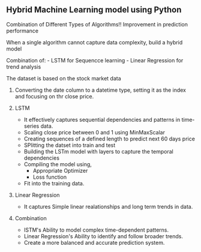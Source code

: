 ## Hybrid Machine Learning model using Python

Combination of Different Types of Algorithms!!
Improvement in prediction performance

When a single algorithm cannot capture data complexity, build a hybrid model

Combination of:
    - LSTM for Sequencce learning
    - Linear Regression for trend analysis


The dataset is based on the stock market data

1. Converting the date column to a datetime type, setting it as the index and focusing on thr close price.
2. LSTM
    - It effectively captures sequential dependencies and patterns in time-series data.
    - Scaling close price between 0 and 1 using MinMaxScalar
    - Creating sequences of a defined length to predict next 60 days price
    - SPlitting the datset into train and test
    - Building the LSTm model with layers to capture the temporal dependencies
    - Compiling the model using,
        - Appropriate Optimizer
        - Loss function
    - Fit into the training data.
     



3. Linear Regression
    - It captures Simple linear realationships and long term trends in data.






4. Combination
    - lSTM's Ability to model complex time-dependent patterns.
    - Linear Regression's Ability to identify and follow broader trends.
    - Create a more balanced and accurate prediction system.
